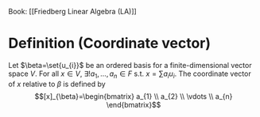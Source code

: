 Book: [[Friedberg Linear Algebra (LA)]]
# Definition (Coordinate vector)
Let $\beta=\set{u_{i}}$ be an ordered basis for a finite-dimensional vector space $V$.
For all $x\in V$, $\exists! a_{1},\dots,a_{n}\in F$ s.t. $x=\sum a_{i}u_{i}$.
The coordinate vector of $x$ relative to $\beta$ is defined by
$$[x]_{\beta}=\begin{bmatrix}
a_{1} \\
a_{2} \\
\vdots \\
a_{n}
\end{bmatrix}$$
